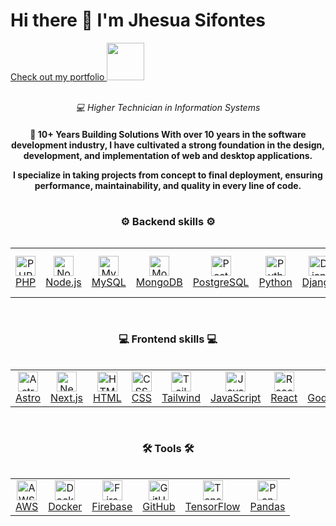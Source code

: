 # Hi there 👋 I'm Jhesua Sifontes

<div>
<a href="https://www.sjhesua.com"> 
 Check out my portfolio 
</a>
<img src="https://media2.giphy.com/media/v1.Y2lkPTc5MGI3NjExbWplNjIyd3VkcW1yeDl3NG41aDlnaGRmZ3QyeGJzODR2Yml5YWdlYyZlcD12MV9pbnRlcm5hbF9naWZfYnlfaWQmY3Q9Zw/iuzTZSoYDOQOhL1A8x/giphy.gif" width="60" />
</div>
<div align="center">
<br>
<p align="center">
  <em>💻 Higher Technician in Information Systems <br>
  </em>
</p>
</div>

<!--- A B O U T   M E --->

<h4 align="center">
    🚀 10+ Years Building Solutions
With over 10 years in the software development industry, I have cultivated a strong foundation in the design, development, and implementation of web and desktop applications.

I specialize in taking projects from concept to final deployment, ensuring performance, maintainability, and quality in every line of code.<br>
</h4>

#


<p align="center">
  <h3 align="center">⚙️ Backend skills ⚙️</h3>
  <a href="https://www.sjhesua.com">
    <div style="overflow-x: auto; white-space: nowrap;">
      <table>
        <tr>
          <td align="center">
            <img width="32px" src="https://www.sjhesua.com/images/svg/php-logo-white.svg" alt="PHP"><br>PHP
          </td>
          <td align="center">
            <img width="32px" src="https://www.sjhesua.com/images/svg/Node.js.svg" alt="Node.js"><br>Node.js
          </td>
          <td align="center">
            <img width="32px" src="https://www.sjhesua.com/images/svg/MySQL.svg" alt="MySQL"><br>MySQL
          </td>
          <td align="center">
            <img width="32px" src="https://www.sjhesua.com/images/svg/MongoDB.svg" alt="MongoDB"><br>MongoDB
          </td>
          <td align="center">
            <img width="32px" src="https://www.sjhesua.com/images/svg/PostgresSQL.svg" alt="PostgreSQL"><br>PostgreSQL
          </td>
          <td align="center">
            <img width="32px" src="https://www.sjhesua.com/images/svg/Python.svg" alt="Python"><br>Python
          </td>
          <td align="center">
            <img width="32px" src="https://www.sjhesua.com/images/svg/Django.svg" alt="Django"><br>Django
          </td>
          <td align="center">
            <img width="32px" src="https://www.sjhesua.com/images/svg/DjangoREST.svg" alt="Django REST"><br>Django REST
          </td>
          <td align="center">
            <img width="32px" src="https://www.sjhesua.com/images/svg/Flask.svg" alt="Flask"><br>Flask
          </td>
          <td align="center">
            <img width="32px" src="https://www.sjhesua.com/images/svg/NGINX.svg" alt="NGINX"><br>NGINX
          </td>
        </tr>
      </table>
    </div>
  </a>
</p>

#

<p align="center">
  <h3 align="center">💻 Frontend skills 💻</h3>
  <a href="https://www.sjhesua.com">
    <div style="overflow-x: auto; white-space: nowrap;">
      <table>
        <tr>
          <td align="center">
            <img width="32px" src="https://www.sjhesua.com/images/svg/astro-public.svg" alt="Astro"><br>Astro
          </td>
          <td align="center">
            <img width="32px" src="https://www.sjhesua.com/images/svg/Next.js.svg" alt="Next.js"><br>Next.js
          </td>
          <td align="center">
            <img width="32px" src="https://www.sjhesua.com/images/svg/HTML5.svg" alt="HTML5"><br>HTML
          </td>
          <td align="center">
            <img width="32px" src="https://www.sjhesua.com/images/svg/css3.svg" alt="CSS3"><br>CSS
          </td>
          <td align="center">
            <img width="32px" src="https://www.sjhesua.com/images/svg/TailwindCSS.svg" alt="Tailwind CSS"><br>Tailwind
          </td>
          <td align="center">
            <img width="32px" src="https://www.sjhesua.com/images/svg/JavaScript.svg" alt="JavaScript"><br>JavaScript
          </td>
          <td align="center">
            <img width="32px" src="https://www.sjhesua.com/images/svg/React.svg" alt="React"><br>React
          </td>
          <td align="center">
            <img width="32px" src="https://www.sjhesua.com/images/svg/GodotEngine.svg" alt="Godot Engine"><br>GodotEngine
          </td>
        </tr>
      </table>
    </div>
  </a>
</p>

#

<p align="center">
  <h3 align="center">🛠️ Tools 🛠️</h3>
  <a href="https://www.sjhesua.com">
    <div style="overflow-x: auto; white-space: nowrap;">
      <table>
        <tr>
          <td align="center">
            <img width="32px" src="https://www.sjhesua.com/images/svg/aws.svg" alt="AWS"><br>AWS
          </td>
          <td align="center">
            <img width="32px" src="https://www.sjhesua.com/images/svg/Docker.svg" alt="Docker"><br>Docker
          </td>
          <td align="center">
            <img width="32px" src="https://www.sjhesua.com/images/svg/Firebase.svg" alt="Firebase"><br>Firebase
          </td>
          <td align="center">
            <img width="32px" src="https://www.sjhesua.com/images/svg/GitHub.svg" alt="GitHub"><br>GitHub
          </td>
          <td align="center">
            <img width="32px" src="https://www.sjhesua.com/images/svg/TensorFlow.svg" alt="TensorFlow"><br>TensorFlow
          </td>
          <td align="center">
            <img width="32px" src="https://www.sjhesua.com/images/svg/Pandas.svg" alt="Pandas"><br>Pandas
          </td>
        </tr>
      </table>
    </div>
  </a>
</p>
